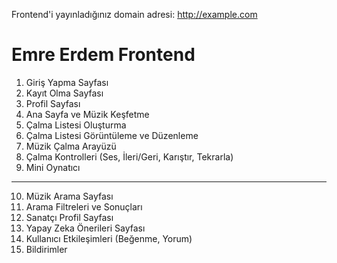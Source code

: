 Frontend'i yayınladığınız domain adresi: http://example.com

# Emre Erdem Frontend #
1. Giriş Yapma Sayfası
2. Kayıt Olma Sayfası
3. Profil Sayfası
4. Ana Sayfa ve Müzik Keşfetme
5. Çalma Listesi Oluşturma
6. Çalma Listesi Görüntüleme ve Düzenleme
7. Müzik Çalma Arayüzü
8. Çalma Kontrolleri (Ses, İleri/Geri, Karıştır, Tekrarla)
9. Mini Oynatıcı
---------------------
10. Müzik Arama Sayfası
11. Arama Filtreleri ve Sonuçları
12. Sanatçı Profil Sayfası
13. Yapay Zeka Önerileri Sayfası
14. Kullanıcı Etkileşimleri (Beğenme, Yorum)
15. Bildirimler
